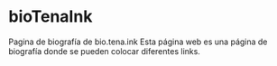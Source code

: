 # bioTenaInk
Pagina de biografía de bio.tena.ink
Esta página web es una página de biografía donde se pueden colocar diferentes links.
